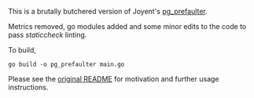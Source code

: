 This is a brutally butchered version of Joyent's [pg_prefaulter](https://github.com/joyent/pg_prefaulter).

Metrics removed, go modules added and some minor edits to the code to pass _staticcheck_ linting.

To build,

    go build -o pg_prefaulter main.go

Please see the [original README](https://github.com/joyent/pg_prefaulter/blob/master/README.adoc) for motivation and further usage instructions.
